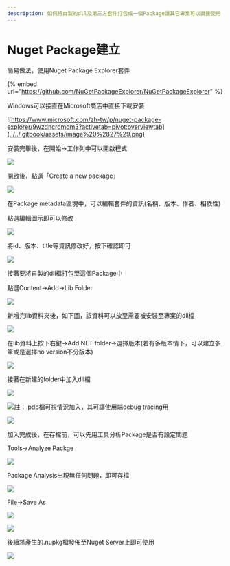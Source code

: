 ```yaml
---
description: 如何將自製的dll及第三方套件打包成一個Package讓其它專案可以直接使用
---
```


# Nuget Package建立

簡易做法，使用Nuget Package Explorer套件

{% embed url="https://github.com/NuGetPackageExplorer/NuGetPackageExplorer" %}

Windows可以接直在Microsoft商店中直接下載安裝

![https://www.microsoft.com/zh-tw/p/nuget-package-explorer/9wzdncrdmdm3?activetab=pivot:overviewtab](../../.gitbook/assets/image%20%2827%29.png)

安裝完畢後，在開始→工作列中可以開啟程式

![](../../.gitbook/assets/image%20%2854%29.png)

開啟後，點選「Create a new package」

![](../../.gitbook/assets/image%20%28430%29.png)

在Package metadata區塊中，可以編輯套件的資訊\(名稱、版本、作者、相依性\)

點選編輯圖示即可以修改

![](../../.gitbook/assets/image%20%28128%29.png)

將id、版本、title等資訊修改好，按下確認即可

![](../../.gitbook/assets/image%20%28173%29.png)

接著要將自製的dll檔打包至這個Package中

點選Content→Add→Lib Folder

![](../../.gitbook/assets/image%20%2823%29.png)

新增完lib資料夾後，如下圖，該資料可以放至需要被安裝至專案的dll檔

![](../../.gitbook/assets/image%20%2889%29.png)

在lib資料上按下右鍵→Add.NET folder→選擇版本\(若有多版本情下，可以建立多筆或是選擇no version不分版本\)

![](../../.gitbook/assets/image%20%28174%29.png)

接著在新建的folder中加入dll檔

![](../../.gitbook/assets/image%20%2871%29.png)

![&#x8A3B;&#xFF1A;.pdb&#x6A94;&#x53EF;&#x8996;&#x60C5;&#x6CC1;&#x52A0;&#x5165;&#xFF0C;&#x5176;&#x53EF;&#x8B93;&#x4F7F;&#x7528;&#x7AEF;debug tracing&#x7528;](../../.gitbook/assets/image%20%28230%29.png)

![](../../.gitbook/assets/image%20%28327%29.png)

加入完成後，在存檔前，可以先用工具分析Package是否有設定問題

Tools→Analyze Packge

![](../../.gitbook/assets/image%20%28183%29.png)

Package Analysis出現無任何問題，即可存檔

![](../../.gitbook/assets/image%20%28339%29.png)

File→Save As

![](../../.gitbook/assets/image%20%2816%29.png)

![](../../.gitbook/assets/image%20%28217%29.png)

後續將產生的.nupkg檔發佈至Nuget Server上即可使用

![](../../.gitbook/assets/image%20%28138%29.png)

